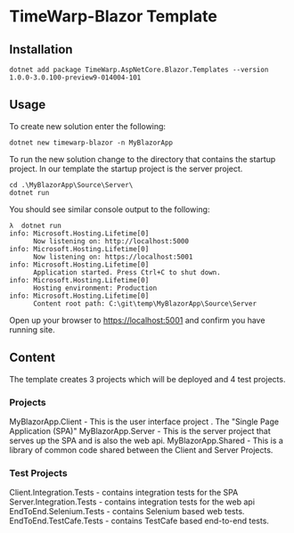 # TimeWarp-Blazor Template

## Installation

```console
dotnet add package TimeWarp.AspNetCore.Blazor.Templates --version 1.0.0-3.0.100-preview9-014004-101
```

## Usage

To create new solution enter the following:

```console
dotnet new timewarp-blazor -n MyBlazorApp
```

To run the new solution change to the directory that contains the startup project.  In our template the startup project is the server project.

```console
cd .\MyBlazorApp\Source\Server\
dotnet run
```

You should see similar console output to the following:

```console
λ  dotnet run
info: Microsoft.Hosting.Lifetime[0]
      Now listening on: http://localhost:5000
info: Microsoft.Hosting.Lifetime[0]
      Now listening on: https://localhost:5001
info: Microsoft.Hosting.Lifetime[0]
      Application started. Press Ctrl+C to shut down.
info: Microsoft.Hosting.Lifetime[0]
      Hosting environment: Production
info: Microsoft.Hosting.Lifetime[0]
      Content root path: C:\git\temp\MyBlazorApp\Source\Server
```

Open up your browser to <https://localhost:5001> and confirm you have running site.

## Content

The template creates 3 projects which will be deployed and 4 test projects.

### Projects

MyBlazorApp.Client - This is the user interface project . The "Single Page Application (SPA)"
MyBlazorApp.Server - This is the server project that serves up the SPA and is also the web api.
MyBlazorApp.Shared - This is a library of common code shared between the Client and Server Projects.

### Test Projects

Client.Integration.Tests - contains integration tests for the SPA
Server.Integration.Tests - contains integration tests for the web api
EndToEnd.Selenium.Tests - contains Selenium based web tests.
EndToEnd.TestCafe.Tests - contains TestCafe based end-to-end tests.
